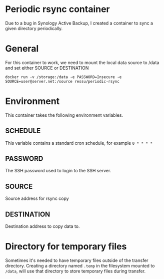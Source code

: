 # Periodic rsync container

Due to a bug in Synology Active Backup, I created a container to sync a given
directory periodically.

# General

For this container to work, we need to mount the local data source to /data
and set either SOURCE or DESTINATION

```
docker run -v /storage:/data -e PASSWORD=Insecure -e SOURCE=user@server.net:/source ressu/periodic-rsync
```

# Environment

This container takes the following environment variables.

## SCHEDULE

This variable contains a standard cron schedule, for example `0 * * * *`

## PASSWORD

The SSH password used to login to the SSH server.

## SOURCE

Source address for rsync copy

## DESTINATION

Destination address to copy data to.

# Directory for temporary files

Sometimes it's needed to have temporary files outside of the transfer
directory. Creating a directory named `.temp` in the filesystem mounted to
`/data`, will use that directory to store temporary files during transfer.

